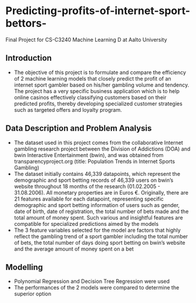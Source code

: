 # Predicting-profits-of-internet-sport-bettors-
Final Project for CS-C3240 Machine Learning D at Aalto University

## Introduction

- The objective of this project is to formulate and compare the efficiency of 2 machine learning models that closely predict the profit of an internet sport gambler based on his/her gambling volume and tendency. The project has a very specific business application which is to help online casinos effectively classifying customers based on their predicted profits, thereby developing specialized customer strategies such as targeted offers and loyalty program. 

## Data Description and Problem Analysis
- The dataset used in this project comes from the collaborative Internet gambling research project between the Division of Addictions (DOA) and bwin Interactive Entertainment (bwin), and was obtained from transparencyproject.org (title: Population Trends in Internet Sports Gambling)
- The dataset initially contains 46,339 datapoints, which represent the demographic and sport betting records of 46,339 users on bwin’s website throughout 18 months of the research (01.02.2005 - 31.08.2006). All monetary properties are in Euros €. Originally, there are 21 features available for each datapoint, representing specific demographic and sport betting information of users such as gender, date of birth, date of registration, the total number of bets made and the total amount of money spent. Such various and insightful features are compatible for specialized predictions aimed by the models
- The 3 feature variables selected for the model are factors that highly reflect the gambling trend of a sport gambler including the total number of bets, the total number of days doing sport betting on bwin’s website and the average amount of money spent on a bet
  
## Modelling

- Polynomial Regression and Decision Tree Regression were used
- The performances of the 2 models were compared to determine the superior option

